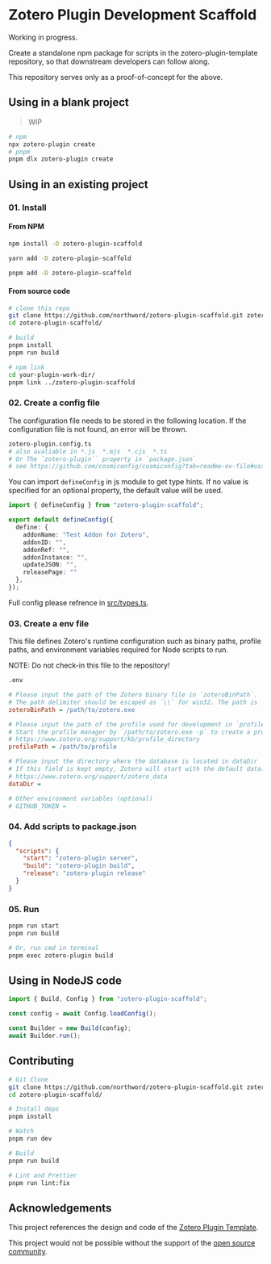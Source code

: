 # Zotero Plugin Development Scaffold

Working in progress.

Create a standalone npm package for scripts in the zotero-plugin-template repository, so that downstream developers can follow along.

This repository serves only as a proof-of-concept for the above.

## Using in a blank project

> WIP

```bash
# npm
npx zotero-plugin create
# pnpm
pnpm dlx zotero-plugin create
```

## Using in an existing project

### 01. Install

#### From NPM

```bash
npm install -D zotero-plugin-scaffold

yarn add -D zotero-plugin-scaffold

pnpm add -D zotero-plugin-scaffold
```

#### From source code

```bash
# clone this repo
git clone https://github.com/northword/zotero-plugin-scaffold.git zotero-plugin-scaffold/
cd zotero-plugin-scaffold/

# build
pnpm install
pnpm run build

# npm link
cd your-plugin-work-dir/
pnpm link ../zotero-plugin-scaffold
```

### 02. Create a config file

The configuration file needs to be stored in the following location. If the configuration file is not found, an error will be thrown.

```bash
zotero-plugin.config.ts
# also avaliable in *.js  *.mjs  *.cjs  *.ts
# Or The `zotero-plugin`` property in `package.json`
# see https://github.com/cosmiconfig/cosmiconfig?tab=readme-ov-file#usage-for-end-users
```

You can import `defineConfig` in js module to get type hints. If no value is specified for an optional property, the default value will be used.

```ts
import { defineConfig } from "zotero-plugin-scaffold";

export default defineConfig({
  define: {
    addonName: "Test Addon for Zotero",
    addonID: "",
    addonRef: "",
    addonInstance: "",
    updateJSON: "",
    releasePage: ""
  },
});
```

Full config please refrence in [src/types.ts](./src/types.ts).

### 03. Create a env file

This file defines Zotero's runtime configuration such as binary paths, profile paths, and environment variables required for Node scripts to run.

NOTE: Do not check-in this file to the repository!

```bash
.env
```

```ini
# Please input the path of the Zotero binary file in `zoteroBinPath`.
# The path delimiter should be escaped as `\\` for win32. The path is `*/Zotero.app/Contents/MacOS/zotero` for MacOS.
zoteroBinPath = /path/to/zotero.exe

# Please input the path of the profile used for development in `profilePath`.
# Start the profile manager by `/path/to/zotero.exe -p` to create a profile for development
# https://www.zotero.org/support/kb/profile_directory
profilePath = /path/to/profile

# Please input the directory where the database is located in dataDir
# If this field is kept empty, Zotero will start with the default data.
# https://www.zotero.org/support/zotero_data
dataDir =

# Other environment variables (optional)
# GITHUB_TOKEN =
```

### 04. Add scripts to package.json

```json
{
  "scripts": {
    "start": "zotero-plugin server",
    "build": "zotero-plugin build",
    "release": "zotero-plugin release"
  }
}
```

### 05. Run

```bash
pnpm run start
pnpm run build

# Or, run cmd in terminal
pnpm exec zotero-plugin build
```

## Using in NodeJS code

```ts
import { Build, Config } from "zotero-plugin-scaffold";

const config = await Config.loadConfig();

const Builder = new Build(config);
await Builder.run();
```

## Contributing

```bash
# Git Clone
git clone https://github.com/northword/zotero-plugin-scaffold.git zotero-plugin-scaffold
cd zotero-plugin-scaffold/

# Install deps
pnpm install

# Watch
pnpm run dev

# Build
pnpm run build

# Lint and Prettier
pnpm run lint:fix
```

## Acknowledgements

This project references the design and code of the [Zotero Plugin Template](https://github.com/windingwind/zotero-plugin-template).

This project would not be possible without the support of the [open source community](https://github.com/northword/zotero-plugin-scaffold/network/dependencies).
